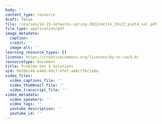 ```yaml
---
body: ''
content_type: resource
draft: false
file: /courses/14-15-networks-spring-2022/mit14_15s22_pset4_sol.pdf
file_type: application/pdf
image_metadata:
  caption: ''
  credit: ''
  image-alt: ''
learning_resource_types: []
license: https://creativecommons.org/licenses/by-nc-sa/4.0/
resourcetype: Document
title: Problem Set 4 Solutions
uid: 0b59bc48-e44d-49c7-97ef-a48cff6c1a8a
video_files:
  video_captions_file: ''
  video_thumbnail_file: ''
  video_transcript_file: ''
video_metadata:
  video_speakers: ''
  video_tags: ''
  youtube_description: ''
  youtube_id: ''
---
```

